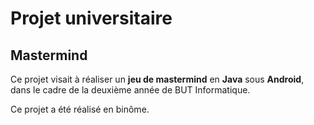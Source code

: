 # Projet universitaire

## Mastermind

Ce projet visait à réaliser un **jeu de mastermind** en **Java** sous **Android**, dans le cadre de la deuxième année de BUT Informatique.

Ce projet a été réalisé en binôme.
 
